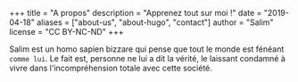 +++
title = "A propos"
description = "Apprenez tout sur moi !"
date = "2019-04-18" 
aliases = ["about-us", "about-hugo", "contact"]
author = "Salim"
license = "CC BY-NC-ND"
+++

Salim est un homo sapien bizzare qui pense que tout le monde est fénéant `comme lui`.
Le fait est, personne ne lui a dit la vérité, le laissant condamné à vivre dans l'incompréhension totale avec cette société.
